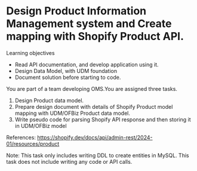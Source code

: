# Design Product Information Management system and Create mapping with Shopify Product API.

Learning objectives 
* Read API documentation, and develop application using it. 
* Design Data Model, with UDM foundation
* Document solution before starting to code. 

You are part of a team developing OMS.You are assigned three tasks. 
1. Design Product data model. 
2. Prepare design document with details of Shopify Product model mapping with UDM/OFBiz Product data model. 
3. Write pseudo code for parsing Shopify API response and then storing it in UDM/OFBiz model


References:
https://shopify.dev/docs/api/admin-rest/2024-01/resources/product

Note: 
This task only includes writing DDL to create entities in MySQL. This task does not include writing any code or API calls.
